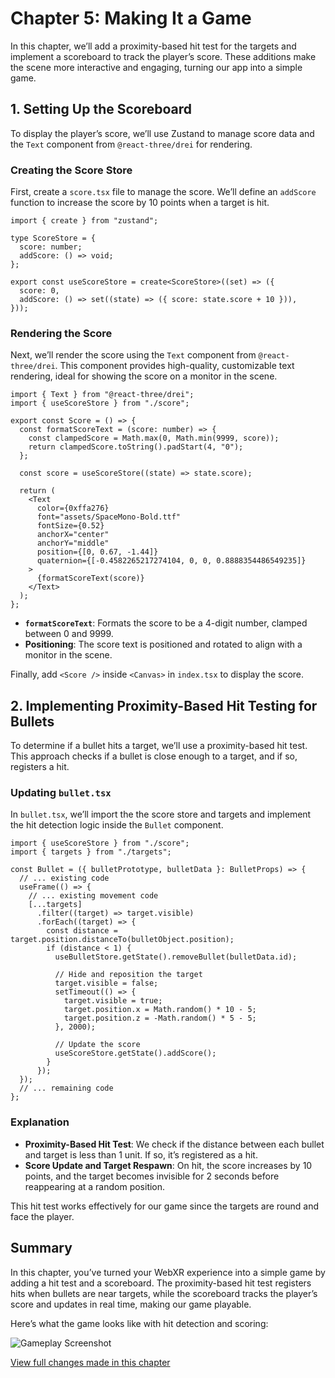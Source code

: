 # Chapter 5: Making It a Game

In this chapter, we’ll add a proximity-based hit test for the targets and implement a scoreboard to track the player’s score. These additions make the scene more interactive and engaging, turning our app into a simple game.

## 1. Setting Up the Scoreboard

To display the player’s score, we’ll use Zustand to manage score data and the `Text` component from `@react-three/drei` for rendering.

### Creating the Score Store

First, create a `score.tsx` file to manage the score. We’ll define an `addScore` function to increase the score by 10 points when a target is hit.

```tsx
import { create } from "zustand";

type ScoreStore = {
  score: number;
  addScore: () => void;
};

export const useScoreStore = create<ScoreStore>((set) => ({
  score: 0,
  addScore: () => set((state) => ({ score: state.score + 10 })),
}));
```

### Rendering the Score

Next, we’ll render the score using the `Text` component from `@react-three/drei`. This component provides high-quality, customizable text rendering, ideal for showing the score on a monitor in the scene.

```tsx
import { Text } from "@react-three/drei";
import { useScoreStore } from "./score";

export const Score = () => {
  const formatScoreText = (score: number) => {
    const clampedScore = Math.max(0, Math.min(9999, score));
    return clampedScore.toString().padStart(4, "0");
  };

  const score = useScoreStore((state) => state.score);

  return (
    <Text
      color={0xffa276}
      font="assets/SpaceMono-Bold.ttf"
      fontSize={0.52}
      anchorX="center"
      anchorY="middle"
      position={[0, 0.67, -1.44]}
      quaternion={[-0.4582265217274104, 0, 0, 0.8888354486549235]}
    >
      {formatScoreText(score)}
    </Text>
  );
};
```

- **`formatScoreText`**: Formats the score to be a 4-digit number, clamped between 0 and 9999.
- **Positioning**: The score text is positioned and rotated to align with a monitor in the scene.

Finally, add `<Score />` inside `<Canvas>` in `index.tsx` to display the score.

## 2. Implementing Proximity-Based Hit Testing for Bullets

To determine if a bullet hits a target, we’ll use a proximity-based hit test. This approach checks if a bullet is close enough to a target, and if so, registers a hit.

### Updating `bullet.tsx`

In `bullet.tsx`, we’ll import the the score store and targets and implement the hit detection logic inside the `Bullet` component.

```tsx
import { useScoreStore } from "./score";
import { targets } from "./targets";

const Bullet = ({ bulletPrototype, bulletData }: BulletProps) => {
  // ... existing code
  useFrame(() => {
    // ... existing movement code
    [...targets]
      .filter((target) => target.visible)
      .forEach((target) => {
        const distance = target.position.distanceTo(bulletObject.position);
        if (distance < 1) {
          useBulletStore.getState().removeBullet(bulletData.id);

          // Hide and reposition the target
          target.visible = false;
          setTimeout(() => {
            target.visible = true;
            target.position.x = Math.random() * 10 - 5;
            target.position.z = -Math.random() * 5 - 5;
          }, 2000);

          // Update the score
          useScoreStore.getState().addScore();
        }
      });
  });
  // ... remaining code
};
```

### Explanation

- **Proximity-Based Hit Test**: We check if the distance between each bullet and target is less than 1 unit. If so, it’s registered as a hit.
- **Score Update and Target Respawn**: On hit, the score increases by 10 points, and the target becomes invisible for 2 seconds before reappearing at a random position.

This hit test works effectively for our game since the targets are round and face the player.

## Summary

In this chapter, you’ve turned your WebXR experience into a simple game by adding a hit test and a scoreboard. The proximity-based hit test registers hits when bullets are near targets, while the scoreboard tracks the player’s score and updates in real time, making our game playable.

Here’s what the game looks like with hit detection and scoring:

![Gameplay Screenshot](./assets/chapter5.gif)

[View full changes made in this chapter](https://github.com/meta-quest/webxr-first-steps-react/compare/chapter4...chapter5)

